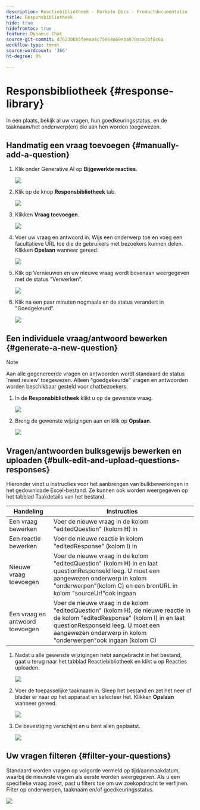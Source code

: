 ```yaml
---
description: Reactiebibliotheek - Marketo Docs - Productdocumentatie
title: Responsbibliotheek
hide: true
hidefromtoc: true
feature: Dynamic Chat
source-git-commit: d76230bb5feeaa4c75964a69eba070aca1bf8c6a
workflow-type: tm+mt
source-wordcount: '366'
ht-degree: 0%

---
```


# Responsbibliotheek {#response-library}

In één plaats, bekijk al uw vragen, hun goedkeuringsstatus, en de taaknaam/het onderwerp(en) die aan hen worden toegewezen.

## Handmatig een vraag toevoegen {#manually-add-a-question}

1. Klik onder Generative AI op **Bijgewerkte reacties**.

   ![](assets/response-library-1.png)

1. Klik op de knop **Responsbibliotheek** tab.

   ![](assets/response-library-2.png)

1. Klikken **Vraag toevoegen**.

   ![](assets/response-library-3.png)

1. Voer uw vraag en antwoord in. Wijs een onderwerp toe en voeg een facultatieve URL toe die de gebruikers met bezoekers kunnen delen. Klikken **Opslaan** wanneer gereed.

   ![](assets/response-library-4.png)

1. Klik op Vernieuwen en uw nieuwe vraag wordt bovenaan weergegeven met de status &quot;Verwerken&quot;.

   ![](assets/response-library-5.png)

1. Klik na een paar minuten nogmaals en de status verandert in &quot;Goedgekeurd&quot;.

   ![](assets/response-library-6.png)

## Een individuele vraag/antwoord bewerken {#generate-a-new-question}

>[!NOTE]
>
>Aan alle gegenereerde vragen en antwoorden wordt standaard de status &#39;need review&#39; toegewezen. Alleen &quot;goedgekeurde&quot; vragen en antwoorden worden beschikbaar gesteld voor chatbezoekers.

1. In de **Responsbibliotheek** klikt u op de gewenste vraag.

   ![](assets/response-library-7.png)

1. Breng de gewenste wijzigingen aan en klik op **Opslaan**.

   ![](assets/response-library-8.png)

## Vragen/antwoorden bulksgewijs bewerken en uploaden {#bulk-edit-and-upload-questions-responses}

Hieronder vindt u instructies voor het aanbrengen van bulkbewerkingen in het gedownloade Excel-bestand. Ze kunnen ook worden weergegeven op het tabblad Taakdetails van het bestand.

<table>
<thead>
  <tr>
    <th>Handeling</th>
    <th>Instructies</th>
  </tr>
</thead>
<tbody>
  <tr>
    <td>Een vraag bewerken</td>
    <td>Voer de nieuwe vraag in de kolom "editedQuestion" (kolom H) in</td>
  </tr>
  <tr>
    <td>Een reactie bewerken</td>
    <td>Voer de nieuwe reactie in kolom "editedResponse" (kolom I) in</td>
  </tr>
  <tr>
    <td>Nieuwe vraag toevoegen</td>
    <td>Voer de nieuwe vraag in de kolom "editedQuestion" (kolom H) in en laat questionResponseld leeg. U moet een aangewezen onderwerp in kolom "onderwerpen"(kolom C) en een bronURL in kolom "sourceUr!"ook ingaan</td>
  </tr>
  <tr>
    <td>Een vraag en antwoord toevoegen</td>
    <td>Voer de nieuwe vraag in de kolom "editedQuestion" (kolom H), de nieuwe reactie in de kolom "editedResponse" (kolom I) in en laat questionResponseld leeg. U moet een aangewezen onderwerp in kolom "onderwerpen"ook ingaan (kolom C)</td>
  </tr>
</tbody>
</table>

1. Nadat u alle gewenste wijzigingen hebt aangebracht in het bestand, gaat u terug naar het tabblad Reactiebibliotheek en klikt u op Reacties uploaden.

   ![](assets/response-library-9.png)

1. Voer de toepasselijke taaknaam in. Sleep het bestand en zet het neer of blader er naar op het apparaat en selecteer het. Klikken **Opslaan** wanneer gereed.

   ![](assets/response-library-10.png)

1. De bevestiging verschijnt en u bent allen geplaatst.

   ![](assets/response-library-11.png)

## Uw vragen filteren {#filter-your-questions}

Standaard worden vragen op volgorde vermeld op tijd/aanmaakdatum, waarbij de nieuwste vragen als eerste worden weergegeven. Als u een specifieke vraag zoekt, past u filters toe om uw zoekopdracht te verfijnen. Filter op onderwerpen, taaknaam en/of goedkeuringsstatus.

![](assets/response-library-12.png)
